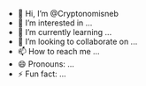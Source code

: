 - 👋 Hi, I’m @Cryptonomisneb
- 👀 I’m interested in ...
- 🌱 I’m currently learning ...
- 💞️ I’m looking to collaborate on ...
- 📫 How to reach me ...
- 😄 Pronouns: ...
- ⚡ Fun fact: ...

<!---
Cryptonomisneb/Cryptonomisneb is a ✨ special ✨ repository because its `README.md` (this file) appears on your GitHub profile.
You can click the Preview link to take a look at your changes.
--->
